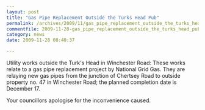 ```yaml
---
layout: post
title: "Gas Pipe Replacement Outside the Turks Head Pub"
permalink: /archives/2009/11/gas_pipe_replacement_outside_the_turks_head_pub.html
commentfile: 2009-11-28-gas_pipe_replacement_outside_the_turks_head_pub
category: news
date: 2009-11-28 08:40:37

---
```


Utility works outside the Turk's Head in Winchester Road: These works relate to a gas pipe replacement project by National Grid Gas. They are relaying new gas pipes from the junction of Chertsey Road to outside property no. 47 in Winchester Road; the planned completion date is December 17.

Your councillors apologise for the inconvenience caused.
